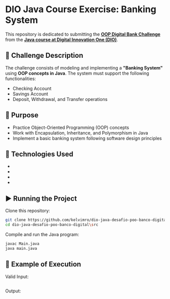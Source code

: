 # DIO Java Course Exercise: Banking System

This repository is dedicated to submitting the **[OOP Digital Bank Challenge](https://github.com/falvojr/lab-banco-digital-oo)** from the **[Java course at Digital Innovation One (DIO)](https://web.dio.me/)**.

## 📌 Challenge Description

The challenge consists of modeling and implementing a **"Banking System"** using **OOP concepts in Java**. The system must support the following functionalities:

- Checking Account
- Savings Account
- Deposit, Withdrawal, and Transfer operations

## 🎯 Purpose

- Practice Object-Oriented Programming (OOP) concepts
- Work with Encapsulation, Inheritance, and Polymorphism in Java
- Implement a basic banking system following software design principles

## 🚀 Technologies Used

-
-
-
-

## ▶️ Running the Project

Clone this repository:

```sh
git clone https://github.com/kelvimro/dio-java-desafio-poo-banco-digital
cd dio-java-desafio-poo-banco-digital\src
```

Compile and run the Java program:

```sh
javac Main.java
java main.java
```

## 📌 Example of Execution

Valid Input:

```sh

```

Output:

```sh

```
